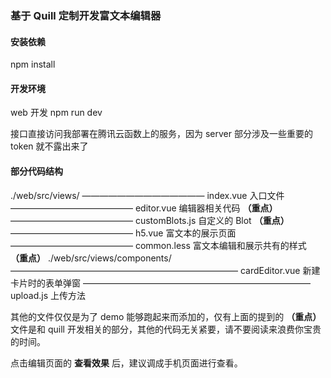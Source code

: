 ### 基于 Quill 定制开发富文本编辑器

#### 安装依赖

npm install

#### 开发环境

web 开发 npm run dev

接口直接访问我部署在腾讯云函数上的服务，因为 server 部分涉及一些重要的 token 就不露出来了

#### 部分代码结构

./web/src/views/
—————————————— index.vue 入口文件
—————————————— editor.vue 编辑器相关代码 **（重点）**
—————————————— customBlots.js 自定义的 Blot **（重点）**
—————————————— h5.vue 富文本的展示页面
—————————————— common.less 富文本编辑和展示共有的样式 **（重点）**
./web/src/views/components/
—————————————————————————— cardEditor.vue 新建卡片时的表单弹窗
—————————————————————————— upload.js 上传方法

其他的文件仅仅是为了 demo 能够跑起来而添加的，仅有上面的提到的 **（重点）** 文件是和 quill 开发相关的部分，其他的代码无关紧要，请不要阅读来浪费你宝贵的时间。

点击编辑页面的 **查看效果** 后，建议调成手机页面进行查看。